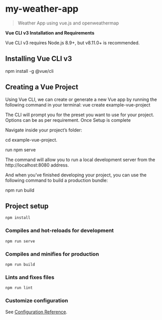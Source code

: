 
# my-weather-app

> Weather App using vue.js and openweathermap

**Vue CLI v3 Installation and Requirements**

Vue CLI v3 requires Node.js 8.9+, but v8.11.0+ is recommended.


## Installing Vue CLI v3
npm install -g @vue/cli

## Creating a Vue Project

Using Vue CLI, we can create or generate a new Vue app by running the following command in your terminal:
vue create example-vue-project

The CLI will prompt you for the preset you want to use for your project.
Options can be as per requirement. Once Setup is complete

Navigate inside your project’s folder:

cd example-vue-project. 


run npm serve 

The command will allow you to run a local development server from the http://localhost:8080 address.

And when you’ve finished developing your project, you can use the following command to build a production bundle:

npm run build






## Project setup
```
npm install
```

### Compiles and hot-reloads for development
```
npm run serve
```

### Compiles and minifies for production
```
npm run build
```

### Lints and fixes files
```
npm run lint
```

### Customize configuration
See [Configuration Reference](https://cli.vuejs.org/config/).
